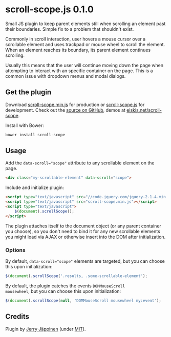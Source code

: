 
# scroll-scope.js 0.1.0

Small JS plugin to keep parent elements still when scrolling an element past their boundaries. Simple fix to a problem that shouldn't exist.

Commonly in scroll interaction, user hovers a mouse cursor over a scrollable element and uses trackpad or mouse wheel to scroll the element. When an element reaches its boundary, its parent element continues scrolling.

Usually this means that the user will continue moving down the page when attempting to interact with an specific container on the page. This is a common issue with dropdown menus and modal dialogs.



## Get the plugin

Download [scroll-scope.min.js](https://raw.githubusercontent.com/Eiskis/scroll-scope/master/scroll-scope.min.js) for production or [scroll-scope.js](https://raw.githubusercontent.com/Eiskis/scroll-scope/master/scroll-scope.js) for development. Check out the [source on GitHub](https://github.com/Eiskis/scroll-scope), demos at [eiskis.net/scroll-scope](http://eiskis.net/scroll-scope).

Install with Bower:

```sh
bower install scroll-scope
```



## Usage

Add the `data-scroll="scope"` attribute to any scrollable element on the page.

```html
<div class="my-scrollable-element" data-scroll="scope">
```

Include and initialize plugin:

```html
<script type="text/javascript" src="//code.jquery.com/jquery-2.1.4.min.js"></script>
<script type="text/javascript" src="scroll-scope.min.js"></script>
<script type="text/javascript">
	$(document).scrollScope();
</script>
```

The plugin attaches itself to the document object (or any parent container you choose), so you don't need to bind it for any new scrollable elements you might load via AJAX or otherwise insert into the DOM after initialization.



### Options

By default, `data-scroll="scope"` elements are targeted, but you can choose this upon initialization:

```js
$(document).scrollScope('.results, .some-scrollable-element');
```

By default, the plugin catches the events <code>DOMMouseScroll mousewheel</code>, but you can choose this upon initialization:

```js
$(document).scrollScope(null, 'DOMMouseScroll mousewheel my:event');
```



## Credits

Plugin by [Jerry Jäppinen](http://eiskis.net/) (under [MIT](https://github.com/Eiskis/scroll-scope/blob/master/LICENSE)).
